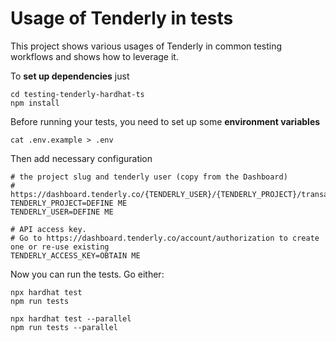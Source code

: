 # Usage of Tenderly in tests

This project shows various usages of Tenderly in common testing workflows and shows how to leverage it.

To **set up dependencies** just 

    cd testing-tenderly-hardhat-ts
    npm install

Before running your tests, you need to set up some **environment variables**
  
    cat .env.example > .env

Then add necessary configuration

    # the project slug and tenderly user (copy from the Dashboard)
    # https://dashboard.tenderly.co/{TENDERLY_USER}/{TENDERLY_PROJECT}/transactions
    TENDERLY_PROJECT=DEFINE ME
    TENDERLY_USER=DEFINE ME

    # API access key. 
    # Go to https://dashboard.tenderly.co/account/authorization to create one or re-use existing
    TENDERLY_ACCESS_KEY=OBTAIN ME

Now you can run the tests. Go either:

    npx hardhat test
    npm run tests

    npx hardhat test --parallel
    npm run tests --parallel
